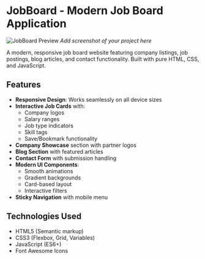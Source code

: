 # JobBoard - Modern Job Board Application

![JobBoard Preview](./preview.jpg) *Add screenshot of your project here*

A modern, responsive job board website featuring company listings, job postings, blog articles, and contact functionality. Built with pure HTML, CSS, and JavaScript.

## Features

- **Responsive Design**: Works seamlessly on all device sizes
- **Interactive Job Cards** with:
  - Company logos
  - Salary ranges
  - Job type indicators
  - Skill tags
  - Save/Bookmark functionality
- **Company Showcase** section with partner logos
- **Blog Section** with featured articles
- **Contact Form** with submission handling
- **Modern UI Components**:
  - Smooth animations
  - Gradient backgrounds
  - Card-based layout
  - Interactive filters
- **Sticky Navigation** with mobile menu

## Technologies Used

- HTML5 (Semantic markup)
- CSS3 (Flexbox, Grid, Variables)
- JavaScript (ES6+)
- Font Awesome Icons